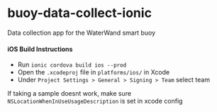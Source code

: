 # buoy-data-collect-ionic

Data collection app for the WaterWand smart buoy


#### iOS Build Instructions
- Run `ionic cordova build ios --prod`
- Open the `.xcodeproj` file in `platforms/ios/` in Xcode
- Under `Project Settings > General > Signing > Team` select team

If taking a sample doesnt work, make sure `NSLocationWhenInUseUsageDescription` is set in xcode config
